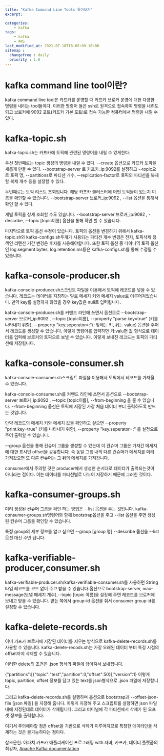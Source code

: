 ```yaml
---
title: "Kafka Command Line Tools 톺아보기"
excerpt: 

categories:
    - kafka
tags:
    - kafka
    - AWS
last_modified_at: 2021-07-18T16:06:00-10:00
sitemap :
  changefreq : daily
  priority : 1.0
--- 
```


# kafka command line tool이란?

kafka command line tool은 카프카를 운영할 때 카프카 브로커 운영에 대한 다양한 명령을 내리는 tool들이다. 이러한 명령어 들은 ssh로 원격으로 접속하여 명령을 내려도 되고 브로커에 9092 포트(카프카 기본 포트)로 접속 가능한 컴퓨터에서 명령을 내릴 수 있다.


# kafka-topic.sh<br>
kafka-topic.sh는 카프카에 토픽에 관련된 명령어를 내릴 수 있게한다.

우선 첫번째로는 topic 생성의 명령을 내릴 수 있다. --create 옵션으로 카프카 토픽을 새롭게 만들 수 있다. --bootstrap-server 로 카프카_ip:9092를 설정하고 --topic으로 토픽 명, --partitions로 파티션 개수, --replication-factor로 토픽의 파티션을 복제할 복제 개수 등을 설정할 수 있다.

두번째로는 토픽 리스트 조회입니다. 해당 카프카 클러스터에 어떤 토픽들이 있는지 이름을 확인할 수 있습니다. --bootstrap-server 브로커_ip:9092 , --list 옵션을 통해서 확인 할 수 있다.

개별 토픽을 상세 조회할 수도 있습니다. --bootstrap-server 브로커_ip:9092 , -describe, --topic [topic이름] 옵션을 통해 확인 할 수 있습니다.

마지막으로 토픽 옵션 수정이 있습니다. 토픽의 옵션을 변경하기 위해서 kafka-topic.sh와 kafka-configs.sh두개가 사용되는 파티션 개수 변경은 전자, 토픽삭제 정책인 리텐션 기간 변경은 후자를 사용해야합니다. 또한 토픽 옵션 중 다이나믹 토픽 옵션인 log.segment.bytes, log.retention.ms등은 kafka-configs.sh를 통해 수정될 수 있습니다.

# kafka-console-producer.sh<br>
kafka-console-producer.sh스크립트 파일을 이용해서 토픽에 레코드를 넣을 수 있습니다. 레코드는 데이터를 지칭하는 말로 메세지 키와 메세지 value로 이루어져있습니다. 만약 key를 설정하지 않았을 경우 key값은 null로 입력됩니다.

kafka-console-producer.sh를 커맨드 라인에 쓰면서 옵션으로 --bootstrap-server 브로커_ip:9092 , --topic [topic이름], --property "parse.key=true" (키를 나타내기 위함), --property "key.seperator=:"(: 앞에는 키, 뒤는 value) 옵션을 주어서 레코드를 생성할 수 있습니다. 이렇게 명령어를 입력하면 키:valu면 값 형식으로 데이터를 입력해 브로커의 토픽으로 보낼 수 있습니다. 이렇게 보내진 레코드는 토픽의 파티션에 저장됩니다.

# kafka-console-consumer.sh<br>
kafka-console-consumer.sh스크립트 파일을 이용해서 토픽에서 레코드를 가져올 수 있습니다.

kafka-console-consumer.sh를 커맨드 라인에 쓰면서 옵션으로 --bootstrap-server 브로커_ip:9092 , --topic [topic이름], --from-beginning 을 줄 수 있습니다. --from-beginning 옵션은 토픽에 저장된 가장 처음 데이터 부터 출력하도록 만드는 것입니다.

만약 레코드의 메세지 키와 메세지 값을 확인하고 싶으면 --property "print.key=true" (키를 나타내기 위함), --property "key.seperator=:" 를 설정으로 주어 출력할 수 있습니다.

--group 옵션을 통해 컨슈머 그룹을 생성할 수 있는데 이 컨슈머 그룹은 가져간 메세지에 대한 표시인 offset을 공유합니다. 즉 동일 그룹 내의 다른 컨슈머가 메세지를 미리 가져갔으면 또 다른 컨슈머는 그 뒤의 메세지를 가져갑니다.

consumer에서 주의할 것은 producer에서 생성한 순서대로 데이터가 출력되는것이 아니라는 점이다. 이는 데이터를 파티션별로 나누어 저장하기 때문에 그러한 것이다.


# kafka-consumer-groups.sh<br>
미리 생성된 컨슈머 그룹을 확인 하는 방법은 --list 옵션을 주는 것입니다. kafka-consumer-groups.sh명령어와 함께 bootstrap옵션을 주고 --list 옵션을 주면 생성된 컨슈머 그룹을 확인할 수 있습니다. 

특정 group의 세부 정보를 알고 싶으면 --group [group 명] --describe 옵션을 --list 옵션 대신 주면 됩니다.

# kafka-verifiable-producer,consumer.sh<br>
kafka-verifiable-producer.sh/kafka-verifiable-consumer.sh를 사용하면 String 타입 레코드를 코드 없이 주고 받을 수 있습니다.옵션으로 bootstrap-server, max-message(보낼 메세지 개수),--topic [topic 이름]을 설정해 주면 레코드를 브로커에 보내고 받을 수 있습니다. 받는 쪽에서 group-id 옵션을 줘서 consumer group id를 설정할 수 있습니다.

# kafka-delete-records.sh<br>
이미 카프카 브로커에 저장된 데이터를 지우는 방식으로 kafka-delete-records.sh를 사용할 수 있습니다. kafka-delete-recods.sh는 가장 오래된 데이터 부터 특정 시점의 offset까지 삭제할 수 있습니다.

이러한 delete의 조건은 .json 형식의 파일에 담아져서 보내집니다.

{"partitions":[{"topic":"test","partition":0,"offset":50}],"version":1} 이렇게 topic, partition, offset 정보를 담고 있는 text를 json형식으로 .json 파일에 저장합니다.

그리고 kafka-delete-records.sh를 실행하며 옵션으로 bootstrap과 --offset-json-file [json 파일] 을 지정해 줍니다. 이렇게 지정해 주고 스크립트를 실행하면 json 파일 내에 지정된대로 데이터가 삭제됩니다. 그리고 터미널에 각 파티션에서 삭제가 된 오프셋 정보를 출력합니다.

여기서 주의해야할 점은 offset을 기반으로 삭제가 이루어지므로 특정한 데이터만을 삭제하는 것은 불가능하다는 점이다.



참조문헌: 아파치 카프카 애플리케이션 프로그래밍 with 자바, 카프카, 데이터 플랫폼의 최강자, [Apache Kafka documentation](https://kafka.apache.org/documentation/)